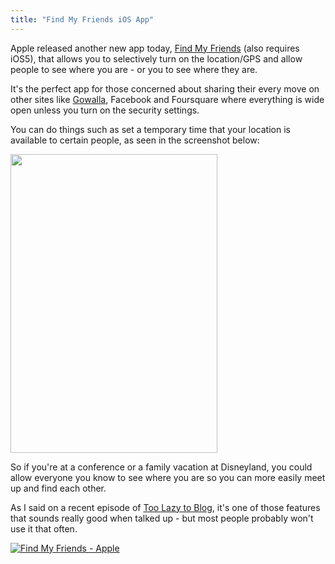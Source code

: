 ```yaml
---
title: "Find My Friends iOS App"
---
```

<p>Apple released another new app today, <a href="https://click.linksynergy.com/fs-bin/stat?id=6PFrOqNV4B8&offerid=146261&type=3&subid=0&tmpid=1826&RD_PARM1=http%253A%252F%252Fitunes.apple.com%252Fca%252Fapp%252Ffind-my-friends%252Fid466122094%253Fmt%253D8%2526uo%253D4%2526partnerId%253D30" target="itunes_store">Find My Friends</a> (also requires iOS5), that allows you to selectively turn on the location/GPS and allow people to see where you are - or you to see where they are.</p>
<p>It's the perfect app for those concerned about sharing their every move on other sites like <a href="https://gowalla.com/">Gowalla</a>, Facebook and Foursquare where everything is wide open unless you turn on the security settings.</p>
<p>You can do things such as set a temporary time that your location is available to certain people, as seen in the screenshot below:</p>
<p><img src="https://chrisenns.com/wp-content/uploads/2011/10/Screen-Shot-2011-10-12-at-1.31.51-PM.png" alt="" title="Find my Friends" width="331" height="478" class="aligncenter size-full wp-image-19709" /></p>
<p>So if you're at a conference or a family vacation at Disneyland, you could allow everyone you know to see where you are so you can more easily meet up and find each other.</p>
<p>As I said on a recent episode of <a href="https://ssktn.com/podcasts/tltb/001-too-lazy-to-blog-lets-talk-iphone/">Too Lazy to Blog</a>, it's one of those features that sounds really good when talked up - but most people probably won't use it that often.</p>
<p><a href="https://click.linksynergy.com/fs-bin/stat?id=6PFrOqNV4B8&offerid=146261&type=3&subid=0&tmpid=1826&RD_PARM1=http%253A%252F%252Fitunes.apple.com%252Fca%252Fapp%252Ffind-my-friends%252Fid466122094%253Fmt%253D8%2526uo%253D4%2526partnerId%253D30" target="itunes_store"><img src="https://ax.phobos.apple.com.edgesuite.net/images/web/linkmaker/badge_appstore-lrg.gif" alt="Find My Friends - Apple" style="border: 0;"/></a></p>
